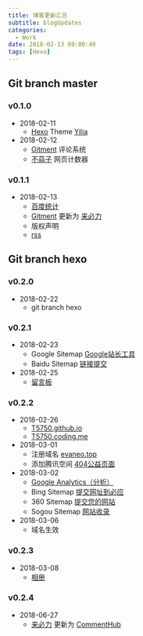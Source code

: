 ```yaml
---
title: 博客更新汇总
subtitle: blogUpdates
categories:
  - Work
date: 2018-02-13 09:00:49
tags: [Hexo]
---
```

## Git branch master
### v0.1.0
- 2018-02-11
    - [Hexo](https://hexo.io/zh-cn) Theme [Yilia](https://github.com/litten/hexo-theme-yilia)
- 2018-02-12
    - [Gitment](https://github.com/imsun/gitment) 评论系统
    - [不蒜子](http://busuanzi.ibruce.info/) 网页计数器

### v0.1.1
- 2018-02-13
    - [百度统计](https://tongji.baidu.com/web/welcome/login)
    - [Gitment](https://github.com/imsun/gitment) 更新为 [来必力](https://livere.com/login_form)
    - 版权声明
    - [rss](/atom.xml)

<!-- more -->

## Git branch hexo
### v0.2.0
- 2018-02-22
    - git branch hexo

### v0.2.1
- 2018-02-23
    - Google Sitemap [Google站长工具](https://www.google.com/webmasters/tools/home?hl=zh-CN)
    - Baidu Sitemap [链接提交](https://ziyuan.baidu.com/linksubmit/url)
- 2018-02-25
    - [留言板](/comments/index.html)

### v0.2.2
- 2018-02-26
    - [T5750.github.io](https://t5750.github.io/)
    - [T5750.coding.me](http://T5750.coding.me)
- 2018-03-01
    - 注册域名 [evaneo.top](http://evaneo.top)
    - 添加腾讯空间 [404公益页面](/404.html)
- 2018-03-02
    - [Google Analytics（分析）](http://www.google.cn/intl/zh-CN_ALL/analytics/)
    - Bing Sitemap [提交网址到必应](https://www.bing.com/toolbox/submit-site-url)
    - 360 Sitemap [提交您的网站](http://info.so.com/site_submit.html)
    - Sogou Sitemap [网站收录](https://fankui.sogou.com/index.php/web/web/index)
- 2018-03-06
    - 域名生效

### v0.2.3
- 2018-03-08
    - [相册](/photos/index.html)

### v0.2.4
- 2018-06-27
    - [来必力](https://livere.com/login_form) 更新为 [CommentHub](https://commenthub.github.io/)